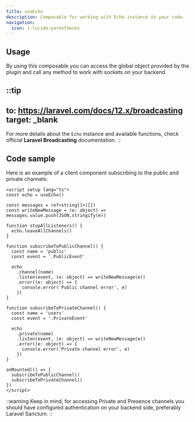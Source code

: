 ```yaml
---
title: useEcho
description: Composable for working with Echo instance in your code. 
navigation:
  icon: i-lucide-parentheses
---
```


## Usage

By using this composable you can access the global object provided by the plugin and call any method to work with sockets on your backend.

::tip
---
to: https://laravel.com/docs/12.x/broadcasting
target: _blank
---
For more details about the `Echo` instance and available functions, check official **Laravel Broadcasting** documentation.
::

## Code sample

Here is an example of a client component subscribing to the public and private channels:

```vue [components/Broadcast.client.vue]
<script setup lang="ts">
const echo = useEcho()

const messages = ref<string[]>([])
const writeNewMessage = (e: object) => messages.value.push(JSON.stringify(e))

function stopAllListeners() {
  echo.leaveAllChannels()
}

function subscribeToPublicChannel() {
  const name = 'public'
  const event = '.PublicEvent'

  echo
    .channel(name)
    .listen(event, (e: object) => writeNewMessage(e))
    .error((e: object) => {
      console.error('Public channel error', e)
    })
}

function subscribeToPrivateChannel() {
  const name = 'users'
  const event = '.PrivateEvent'

  echo
    .private(name)
    .listen(event, (e: object) => writeNewMessage(e))
    .error((e: object) => {
      console.error('Private channel error', e)
    })
}

onMounted(() => {
  subscribeToPublicChannel()
  subscribeToPrivateChannel()
})
</script>
```

::warning
Keep in mind, for accessing Private and Presence channels you should have configured 
authentication on your backend side, preferably Laravel Sanctum.
::
